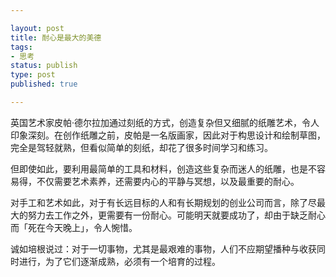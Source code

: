 ```yaml
---

layout: post
title: 耐心是最大的美德
tags: 
- 思考
status: publish
type: post
published: true

---
```


英国艺术家皮帕·德尔拉加通过刻纸的方式，创造复杂但又细腻的纸雕艺术，令人印象深刻。在创作纸雕之前，皮帕是一名版画家，因此对于构思设计和绘制草图，完全是驾轻就熟，但看似简单的刻纸，却花了很多时间学习和练习。

但即使如此，要利用最简单的工具和材料，创造这些复杂而迷人的纸雕，也是不容易得，不仅需要艺术素养，还需要内心的平静与冥想，以及最重要的耐心。

对手工和艺术如此，对于有长远目标的人和有长期规划的创业公司而言，除了尽最大的努力去工作之外，更需要有一份耐心。可能明天就要成功了，却由于缺乏耐心而「死在今天晚上」，令人惋惜。

诚如培根说过：对于一切事物，尤其是最艰难的事物，人们不应期望播种与收获同时进行，为了它们逐渐成熟，必须有一个培育的过程。
